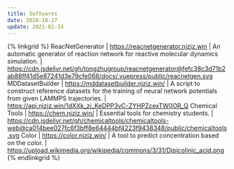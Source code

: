 ```yaml
---
title: Softwares
date: 2020-10-27
update: 2021-02-14
---
```


{% linkgrid %}
ReacNetGenerator | https://reacnetgenerator.njzjz.win | An automatic generator of reaction network for reactive molecular dynamics simulation. | https://cdn.jsdelivr.net/gh/tongzhugroup/reacnetgenerator@fefc38c3d71b2ab88ff41d5e87241d3e79cfe068/docs/.vuepress/public/reacnetgen.svg
MDDatasetBuilder | https://mddatasetbuilder.njzjz.win/ | A script to construct reference datasets for the training of neural network potentials from given LAMMPS trajectories. | https://api.njzjz.win/1dXXk_zj_KeDPP3vC-ZYHPZcexTW0OR_Q
Chemical Tools | https://chem.njzjz.win/ | Essential tools for chemistry students. | https://cdn.jsdelivr.net/gh/chemicaltools/chemicaltools-web@ca014bee027fc6f3bff8e64444bf4223f9438348/public/chemicaltools.svg
Color | https://color.njzjz.win/ | A tool to predict concentration based on the color. | https://upload.wikimedia.org/wikipedia/commons/3/31/Dipicolinic_acid.png
{% endlinkgrid %}

